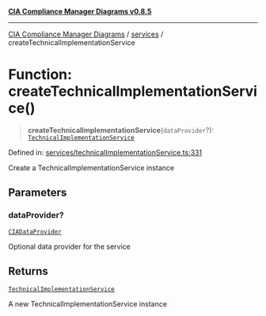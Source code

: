 [**CIA Compliance Manager Diagrams v0.8.5**](../../README.md)

***

[CIA Compliance Manager Diagrams](../../modules.md) / [services](../README.md) / createTechnicalImplementationService

# Function: createTechnicalImplementationService()

> **createTechnicalImplementationService**(`dataProvider`?): [`TechnicalImplementationService`](../../typedoc-entry/classes/TechnicalImplementationService.md)

Defined in: [services/technicalImplementationService.ts:331](https://github.com/Hack23/cia-compliance-manager/blob/4f2006283e1cd56feb8daea1f810b2bc8c1b1d1b/src/services/technicalImplementationService.ts#L331)

Create a TechnicalImplementationService instance

## Parameters

### dataProvider?

[`CIADataProvider`](../../types/interfaces/CIADataProvider.md)

Optional data provider for the service

## Returns

[`TechnicalImplementationService`](../../typedoc-entry/classes/TechnicalImplementationService.md)

A new TechnicalImplementationService instance
